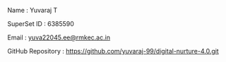 Name : Yuvaraj T


SuperSet ID : 6385590

Email : yuva22045.ee@rmkec.ac.in

GitHub Repository : https://github.com/yuvaraj-99/digital-nurture-4.0.git
